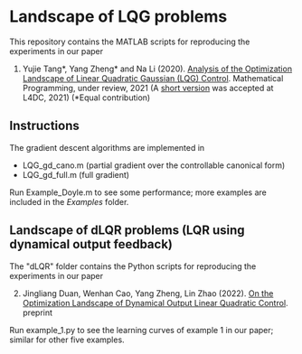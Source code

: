 # Landscape of LQG problems

This repository contains the MATLAB scripts for reproducing the experiments in our paper

1) Yujie Tang*, Yang Zheng* and Na Li (2020). [Analysis of the Optimization Landscape of Linear Quadratic Gaussian (LQG) Control](https://arxiv.org/abs/2102.04393). Mathematical Programming, under review, 2021 (A [short version](http://proceedings.mlr.press/v144/tang21a/tang21a.pdf) was accepted at L4DC, 2021) (*Equal contribution)
 

## Instructions
The gradient descent algorithms are implemented in 
* LQG_gd_cano.m (partial gradient over the controllable canonical form) 
* LQG_gd_full.m (full gradient)


Run Example_Doyle.m to see some performance; more examples are included in the *Examples* folder.

## Landscape of dLQR problems (LQR using dynamical output feedback)

The "dLQR" folder contains the Python scripts for reproducing the experiments in our paper

2) Jingliang Duan, Wenhan Cao, Yang Zheng, Lin Zhao (2022). [On the Optimization Landscape of Dynamical Output Linear Quadratic Control](https://arxiv.org/abs/2201.09598). preprint

Run example_1.py to see the learning curves of example 1 in our paper; similar for other five examples.
